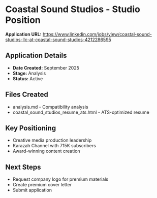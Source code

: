 # Coastal Sound Studios - Studio Position

**Application URL:** https://www.linkedin.com/jobs/view/coastal-sound-studios-llc-at-coastal-sound-studios-4212286595

## Application Details
- **Date Created:** September 2025
- **Stage:** Analysis
- **Status:** Active

## Files Created
- analysis.md - Compatibility analysis
- coastal_sound_studios_resume_ats.html - ATS-optimized resume

## Key Positioning
- Creative media production leadership
- Karazah Channel with 715K subscribers
- Award-winning content creation

## Next Steps
- Request company logo for premium materials
- Create premium cover letter
- Submit application
